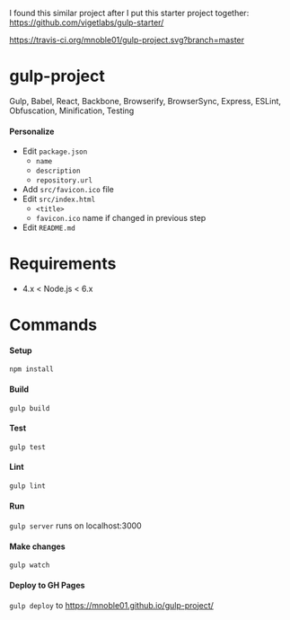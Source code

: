 I found this similar project after I put this starter project together: https://github.com/vigetlabs/gulp-starter/

https://travis-ci.org/mnoble01/gulp-project.svg?branch=master

# gulp-project
Gulp, Babel, React, Backbone, Browserify, BrowserSync, Express, ESLint, Obfuscation, Minification, Testing

#### Personalize
- Edit `package.json`
  - `name`
  - `description`
  - `repository.url`
- Add `src/favicon.ico` file
- Edit `src/index.html`
  - `<title>`
  - `favicon.ico` name if changed in previous step
- Edit `README.md`

# Requirements
- 4.x < Node.js < 6.x

# Commands

#### Setup
`npm install`

#### Build
`gulp build`

#### Test
`gulp test`

#### Lint
`gulp lint`

#### Run
`gulp server` runs on localhost:3000

#### Make changes
`gulp watch`

#### Deploy to GH Pages
`gulp deploy` to https://mnoble01.github.io/gulp-project/